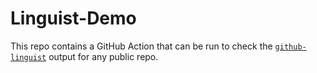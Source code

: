 # Linguist-Demo

This repo contains a GitHub Action that can be run to check the [`github-linguist`](https://github.com/github-linguist/linguist) output for any public repo.
